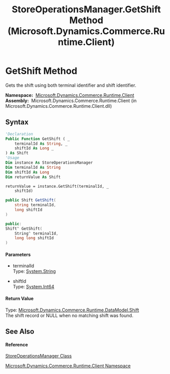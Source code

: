 ﻿---
title: StoreOperationsManager.GetShift Method  (Microsoft.Dynamics.Commerce.Runtime.Client)
TOCTitle: GetShift Method
ms:assetid: M:Microsoft.Dynamics.Commerce.Runtime.Client.StoreOperationsManager.GetShift(System.String,System.Int64)
ms:mtpsurl: https://technet.microsoft.com/en-us/library/microsoft.dynamics.commerce.runtime.client.storeoperationsmanager.getshift(v=AX.60)
ms:contentKeyID: 62210762
ms.date: 05/18/2015
mtps_version: v=AX.60
f1_keywords:
- Microsoft.Dynamics.Commerce.Runtime.Client.StoreOperationsManager.GetShift
dev_langs:
- CSharp
- C++
- VB
---

# GetShift Method

Gets the shift using both terminal identifier and shift identifier.

**Namespace:**  [Microsoft.Dynamics.Commerce.Runtime.Client](microsoft-dynamics-commerce-runtime-client-namespace.md)  
**Assembly:**  Microsoft.Dynamics.Commerce.Runtime.Client (in Microsoft.Dynamics.Commerce.Runtime.Client.dll)

## Syntax

``` vb
'Declaration
Public Function GetShift ( _
    terminalId As String, _
    shiftId As Long _
) As Shift
'Usage
Dim instance As StoreOperationsManager
Dim terminalId As String
Dim shiftId As Long
Dim returnValue As Shift

returnValue = instance.GetShift(terminalId, _
    shiftId)
```

``` csharp
public Shift GetShift(
    string terminalId,
    long shiftId
)
```

``` c++
public:
Shift^ GetShift(
    String^ terminalId, 
    long long shiftId
)
```

#### Parameters

  - terminalId  
    Type: [System.String](https://technet.microsoft.com/en-us/library/s1wwdcbf\(v=ax.60\))  

<!-- end list -->

  - shiftId  
    Type: [System.Int64](https://technet.microsoft.com/en-us/library/6yy583ek\(v=ax.60\))  

#### Return Value

Type: [Microsoft.Dynamics.Commerce.Runtime.DataModel.Shift](shift-class-microsoft-dynamics-commerce-runtime-datamodel.md)  
The shift record or NULL when no matching shift was found.  

## See Also

#### Reference

[StoreOperationsManager Class](storeoperationsmanager-class-microsoft-dynamics-commerce-runtime-client.md)

[Microsoft.Dynamics.Commerce.Runtime.Client Namespace](microsoft-dynamics-commerce-runtime-client-namespace.md)

